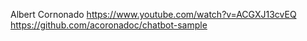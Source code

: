 Albert Cornonado
https://www.youtube.com/watch?v=ACGXJ13cvEQ
https://github.com/acoronadoc/chatbot-sample